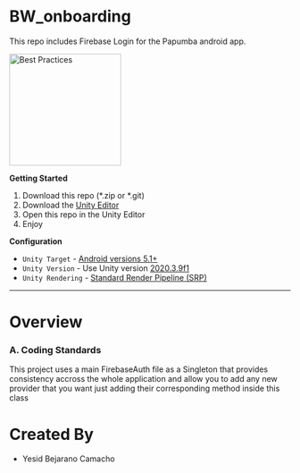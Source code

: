 # BW_onboarding

This repo includes Firebase Login for the Papumba android app.

<img width="200" src="https://cdn-images-1.medium.com/v2/resize:fit:810/1*k7xhZ8rr2vcfYAagQhsTAg@2x.png" alt="Best Practices">

**Getting Started**
1. Download this repo (*.zip or *.git)
1. Download the [Unity Editor](https://store.unity.com/#plans-individual)
1. Open this repo in the Unity Editor
1. Enjoy

**Configuration**
* `Unity Target` - [Android versions 5.1+](https://support.unity.com/hc/en-us/articles/206336795-What-platforms-are-supported-by-Unity-)
* `Unity Version` - Use Unity version [2020.3.9f1](https://unity.com/releases/editor/archive)
* `Unity Rendering` - [Standard Render Pipeline (SRP)](https://docs.unity3d.com/Manual/built-in-render-pipeline.html)
---

# Overview

### A. Coding Standards

This project uses a main FirebaseAuth file as a Singleton that provides consistency accross the whole application and allow you to add any new provider that you want just adding their corresponding method inside this class

Created By
=============

- Yesid Bejarano Camacho
